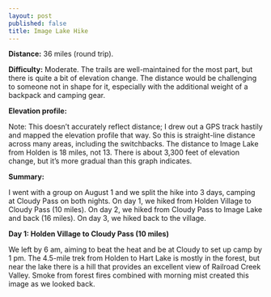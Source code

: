 ```yaml
---
layout: post
published: false
title: Image Lake Hike
---
```

**Distance:** 36 miles (round trip).

**Difficulty:** Moderate. The trails are well-maintained for the most part, but there is quite a bit of elevation change. The distance would be challenging to someone not in shape for it, especially with the additional weight of a backpack and camping gear.

**Elevation profile:**

Note: This doesn’t accurately reflect distance; I drew out a GPS track hastily and mapped the elevation profile that way. So this is straight-line distance across many areas, including the switchbacks. The distance to Image Lake from Holden is 18 miles, not 13. There is about 3,300 feet of elevation change, but it’s more gradual than this graph indicates.

**Summary:**

I went with a group on August 1 and we split the hike into 3 days, camping at Cloudy Pass on both nights. On day 1, we hiked from Holden Village to Cloudy Pass (10 miles). On day 2, we hiked from Cloudy Pass to Image Lake and back (16 miles). On day 3, we hiked back to the village.

**Day 1: Holden Village to Cloudy Pass (10 miles)**

We left by 6 am, aiming to beat the heat and be at Cloudy to set up camp by 1 pm. The 4.5-mile trek from Holden to Hart Lake is mostly in the forest, but near the lake there is a hill that provides an excellent view of Railroad Creek Valley. Smoke from forest fires combined with morning mist created this image as we looked back.